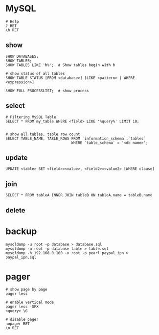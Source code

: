 MySQL
=====

    # Help
    ? RET
    \h RET

show
----

```
SHOW DATABASES;
SHOW TABLES;
SHOW TABLES LIKE 'b%';  # Show tables begin with b

# show status of all tables
SHOW TABLE STATUS [FROM <database>] [LIKE <pattern> | WHERE <expression>]

SHOW FULL PROCESSLIST;  # show process
```


select
------

    # Filtering MySQL Table
    SELECT * FROM my_table WHERE <field> LIKE '%query%' LIMIT 10;


    # show all tables, table row count
    SELECT TABLE_NAME, TABLE_ROWS FROM `information_schema`.`tables`
                                  WHERE `table_schema` = '<db name>';


update
-----

    UPDATE <table> SET <field>=<value>, <field2>=<value2> [WHERE clause]


join
----

    SELECT * FROM tableA INNER JOIN tableB ON tableA.name = tableB.name


delete
-----


backup
======

    mysqldump -u root -p database > database.sql
    mysqldump -u root -p database table > table.sql
    mysqldump -h 192.168.0.100 -u root -p pearl paypal_ipn > paypal_ipn.sql


pager
=====

    # show page by page
    pager less

    # enable vertical mode
    pager less -SFX
    <query> \G

    # disable pager
    nopager RET
    \n RET
